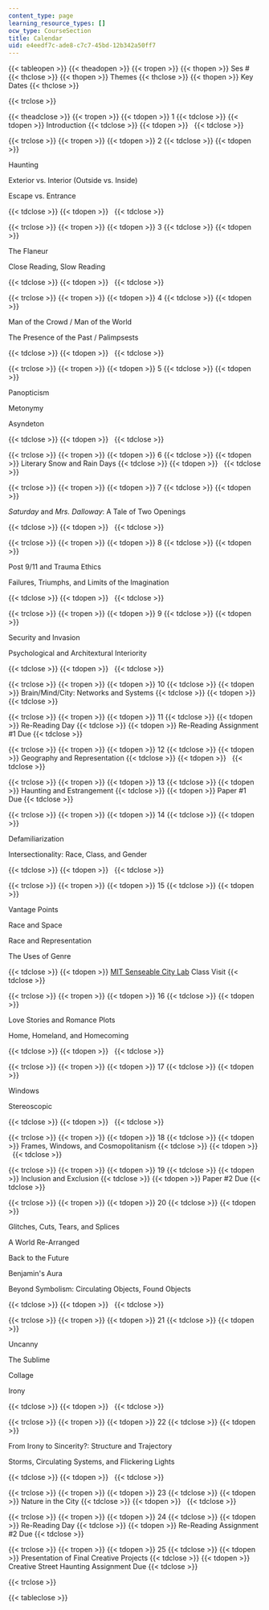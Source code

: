 ```yaml
---
content_type: page
learning_resource_types: []
ocw_type: CourseSection
title: Calendar
uid: e4eedf7c-ade8-c7c7-45bd-12b342a50ff7
---
```


{{< tableopen >}}
{{< theadopen >}}
{{< tropen >}}
{{< thopen >}}
Ses #
{{< thclose >}}
{{< thopen >}}
Themes
{{< thclose >}}
{{< thopen >}}
Key Dates
{{< thclose >}}

{{< trclose >}}

{{< theadclose >}}
{{< tropen >}}
{{< tdopen >}}
1
{{< tdclose >}}
{{< tdopen >}}
Introduction
{{< tdclose >}}
{{< tdopen >}}
 
{{< tdclose >}}

{{< trclose >}}
{{< tropen >}}
{{< tdopen >}}
2
{{< tdclose >}}
{{< tdopen >}}


Haunting

Exterior vs. Interior (Outside vs. Inside)

Escape vs. Entrance


{{< tdclose >}}
{{< tdopen >}}
 
{{< tdclose >}}

{{< trclose >}}
{{< tropen >}}
{{< tdopen >}}
3
{{< tdclose >}}
{{< tdopen >}}


The Flaneur

Close Reading, Slow Reading


{{< tdclose >}}
{{< tdopen >}}
 
{{< tdclose >}}

{{< trclose >}}
{{< tropen >}}
{{< tdopen >}}
4
{{< tdclose >}}
{{< tdopen >}}


Man of the Crowd / Man of the World

The Presence of the Past / Palimpsests


{{< tdclose >}}
{{< tdopen >}}
 
{{< tdclose >}}

{{< trclose >}}
{{< tropen >}}
{{< tdopen >}}
5
{{< tdclose >}}
{{< tdopen >}}


Panopticism

Metonymy

Asyndeton


{{< tdclose >}}
{{< tdopen >}}
 
{{< tdclose >}}

{{< trclose >}}
{{< tropen >}}
{{< tdopen >}}
6
{{< tdclose >}}
{{< tdopen >}}
Literary Snow and Rain Days
{{< tdclose >}}
{{< tdopen >}}
 
{{< tdclose >}}

{{< trclose >}}
{{< tropen >}}
{{< tdopen >}}
7
{{< tdclose >}}
{{< tdopen >}}


_Saturday_ and _Mrs. Dalloway_: A Tale of Two Openings


{{< tdclose >}}
{{< tdopen >}}
 
{{< tdclose >}}

{{< trclose >}}
{{< tropen >}}
{{< tdopen >}}
8
{{< tdclose >}}
{{< tdopen >}}


Post 9/11 and Trauma Ethics

Failures, Triumphs, and Limits of the Imagination


{{< tdclose >}}
{{< tdopen >}}
 
{{< tdclose >}}

{{< trclose >}}
{{< tropen >}}
{{< tdopen >}}
9
{{< tdclose >}}
{{< tdopen >}}


Security and Invasion

Psychological and Architextural Interiority


{{< tdclose >}}
{{< tdopen >}}
 
{{< tdclose >}}

{{< trclose >}}
{{< tropen >}}
{{< tdopen >}}
10
{{< tdclose >}}
{{< tdopen >}}
Brain/Mind/City: Networks and Systems
{{< tdclose >}}
{{< tdopen >}}
 
{{< tdclose >}}

{{< trclose >}}
{{< tropen >}}
{{< tdopen >}}
11
{{< tdclose >}}
{{< tdopen >}}
Re-Reading Day
{{< tdclose >}}
{{< tdopen >}}
Re-Reading Assignment #1 Due
{{< tdclose >}}

{{< trclose >}}
{{< tropen >}}
{{< tdopen >}}
12
{{< tdclose >}}
{{< tdopen >}}
Geography and Representation
{{< tdclose >}}
{{< tdopen >}}
 
{{< tdclose >}}

{{< trclose >}}
{{< tropen >}}
{{< tdopen >}}
13
{{< tdclose >}}
{{< tdopen >}}
Haunting and Estrangement
{{< tdclose >}}
{{< tdopen >}}
Paper #1 Due
{{< tdclose >}}

{{< trclose >}}
{{< tropen >}}
{{< tdopen >}}
14
{{< tdclose >}}
{{< tdopen >}}


Defamiliarization

Intersectionality: Race, Class, and Gender


{{< tdclose >}}
{{< tdopen >}}
 
{{< tdclose >}}

{{< trclose >}}
{{< tropen >}}
{{< tdopen >}}
15
{{< tdclose >}}
{{< tdopen >}}


Vantage Points

Race and Space

Race and Representation

The Uses of Genre


{{< tdclose >}}
{{< tdopen >}}
[MIT Senseable City Lab](http://senseable.mit.edu/) Class Visit
{{< tdclose >}}

{{< trclose >}}
{{< tropen >}}
{{< tdopen >}}
16
{{< tdclose >}}
{{< tdopen >}}


Love Stories and Romance Plots

Home, Homeland, and Homecoming


{{< tdclose >}}
{{< tdopen >}}
 
{{< tdclose >}}

{{< trclose >}}
{{< tropen >}}
{{< tdopen >}}
17
{{< tdclose >}}
{{< tdopen >}}


Windows

Stereoscopic


{{< tdclose >}}
{{< tdopen >}}
 
{{< tdclose >}}

{{< trclose >}}
{{< tropen >}}
{{< tdopen >}}
18
{{< tdclose >}}
{{< tdopen >}}
Frames, Windows, and Cosmopolitanism
{{< tdclose >}}
{{< tdopen >}}
 
{{< tdclose >}}

{{< trclose >}}
{{< tropen >}}
{{< tdopen >}}
19
{{< tdclose >}}
{{< tdopen >}}
Inclusion and Exclusion
{{< tdclose >}}
{{< tdopen >}}
Paper #2 Due
{{< tdclose >}}

{{< trclose >}}
{{< tropen >}}
{{< tdopen >}}
20
{{< tdclose >}}
{{< tdopen >}}


Glitches, Cuts, Tears, and Splices

A World Re-Arranged

Back to the Future

Benjamin's Aura

Beyond Symbolism: Circulating Objects, Found Objects


{{< tdclose >}}
{{< tdopen >}}
 
{{< tdclose >}}

{{< trclose >}}
{{< tropen >}}
{{< tdopen >}}
21
{{< tdclose >}}
{{< tdopen >}}


Uncanny

The Sublime

Collage

Irony


{{< tdclose >}}
{{< tdopen >}}
 
{{< tdclose >}}

{{< trclose >}}
{{< tropen >}}
{{< tdopen >}}
22
{{< tdclose >}}
{{< tdopen >}}


From Irony to Sincerity?: Structure and Trajectory

Storms, Circulating Systems, and Flickering Lights


{{< tdclose >}}
{{< tdopen >}}
 
{{< tdclose >}}

{{< trclose >}}
{{< tropen >}}
{{< tdopen >}}
23
{{< tdclose >}}
{{< tdopen >}}
Nature in the City
{{< tdclose >}}
{{< tdopen >}}
 
{{< tdclose >}}

{{< trclose >}}
{{< tropen >}}
{{< tdopen >}}
24
{{< tdclose >}}
{{< tdopen >}}
Re-Reading Day
{{< tdclose >}}
{{< tdopen >}}
Re-Reading Assignment #2 Due
{{< tdclose >}}

{{< trclose >}}
{{< tropen >}}
{{< tdopen >}}
25
{{< tdclose >}}
{{< tdopen >}}
Presentation of Final Creative Projects
{{< tdclose >}}
{{< tdopen >}}
Creative Street Haunting Assignment Due
{{< tdclose >}}

{{< trclose >}}

{{< tableclose >}}